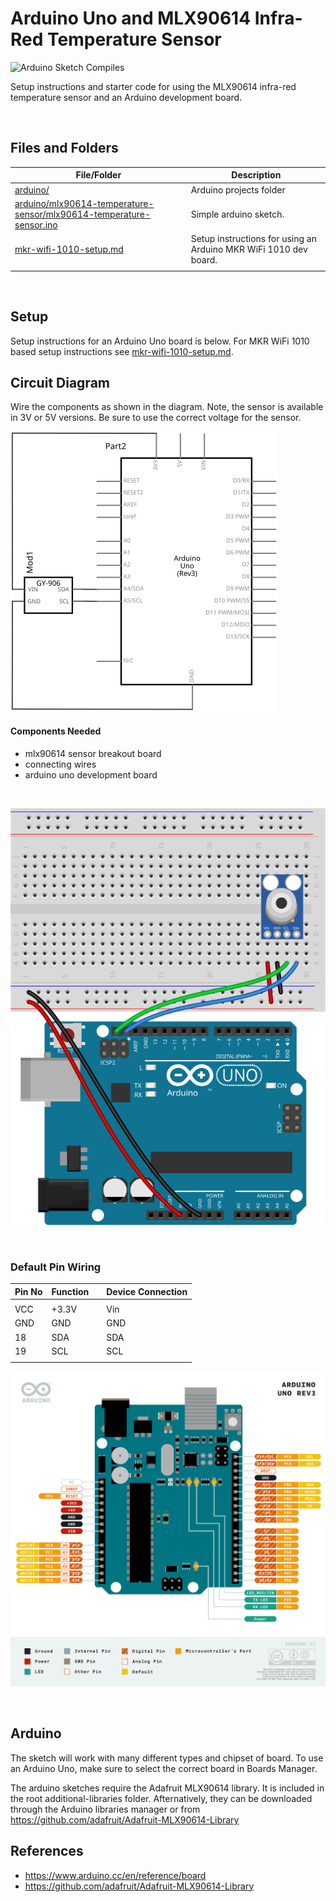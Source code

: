 # Arduino Uno and MLX90614 Infra-Red Temperature Sensor

![Arduino Sketch Compiles](https://github.com/SERC-IoT/Starter-Start/workflows/Arduino%20Sketch%20Compiles/badge.svg)

Setup instructions and starter code for using the MLX90614 infra-red temperature sensor and an Arduino development board.

<br />

## Files and Folders

| File/Folder | Description |
|--- | --- |
| [arduino/](arduino/) | Arduino projects folder |
| [arduino/mlx90614-temperature-sensor/mlx90614-temperature-sensor.ino](arduino/mlx90614-temperature-sensor/mlx90614-temperature-sensor.ino) | Simple arduino sketch. |
| [mkr-wifi-1010-setup.md](mkr-wifi-1010-setup.md) | Setup instructions for using an Arduino MKR WiFi 1010 dev board. |
|  |  |

<br />

## Setup

Setup instructions for an Arduino Uno board is below. For MKR WiFi 1010 based setup instructions see [mkr-wifi-1010-setup.md](mkr-wifi-1010-setup.md).

## Circuit Diagram
Wire the components as shown in the diagram. Note, the sensor is available in 3V or 5V versions. Be sure to use the correct voltage for the sensor.

![circuit diagram](assets/uno-mlx90614-sensor-circuit-diagram_schem.svg)

#### Components Needed
* mlx90614 sensor breakout board
* connecting wires
* arduino uno development board

<br />

![breadboard diagram](assets/uno-mlx90614-sensor-circuit-diagram_bb.svg)

<br />

### Default Pin Wiring

| Pin No | Function |  | Device Connection |
| --- | --- | --- | --- |
|  |  |  |  |
| VCC | +3.3V |  | Vin |
| GND | GND |  | GND |
| 18 | SDA |  | SDA |
| 19 | SCL |  | SCL |
|  |  |  |  |

![pin diagram](assets/Pinout-UNOrev3_latest.png)

<br />

## Arduino

The sketch will work with many different types and chipset of board. To use an Arduino Uno, make sure to select the correct board in Boards Manager.

The arduino sketches require the Adafruit MLX90614 library. It is included in the root additional-libraries folder. Afternatively, they can be downloaded through the Arduino libraries manager or from https://github.com/adafruit/Adafruit-MLX90614-Library

## References

* https://www.arduino.cc/en/reference/board
* https://github.com/adafruit/Adafruit-MLX90614-Library
